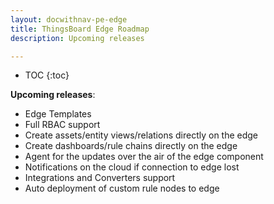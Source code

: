 ```yaml
---
layout: docwithnav-pe-edge
title: ThingsBoard Edge Roadmap
description: Upcoming releases

---
```


* TOC
{:toc}


**Upcoming releases**:
* Edge Templates
* Full RBAC support
* Create assets/entity views/relations directly on the edge
* Create dashboards/rule chains directly on the edge
* Agent for the updates over the air of the edge component
* Notifications on the cloud if connection to edge lost
* Integrations and Converters support
* Auto deployment of custom rule nodes to edge
